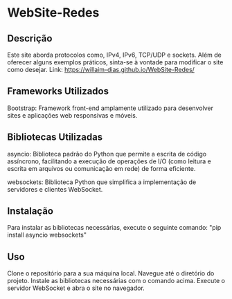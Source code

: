 # WebSite-Redes
## Descrição
Este site aborda protocolos como, IPv4, IPv6, TCP/UDP e sockets. Além de oferecer alguns exemplos práticos, sinta-se à vontade para modificar o site como desejar.
Link: https://willaim-dias.github.io/WebSite-Redes/
## Frameworks Utilizados
Bootstrap: Framework front-end amplamente utilizado para desenvolver sites e aplicações web responsivas e móveis.

## Bibliotecas Utilizadas
asyncio: Biblioteca padrão do Python que permite a escrita de código assíncrono, facilitando a execução de operações de I/O (como leitura e escrita em arquivos ou comunicação em rede) de forma eficiente.

websockets: Biblioteca Python que simplifica a implementação de servidores e clientes WebSocket.

## Instalação
Para instalar as bibliotecas necessárias, execute o seguinte comando: "pip install asyncio websockets"

## Uso
Clone o repositório para a sua máquina local.
Navegue até o diretório do projeto.
Instale as bibliotecas necessárias com o comando acima.
Execute o servidor WebSocket e abra o site no navegador.
